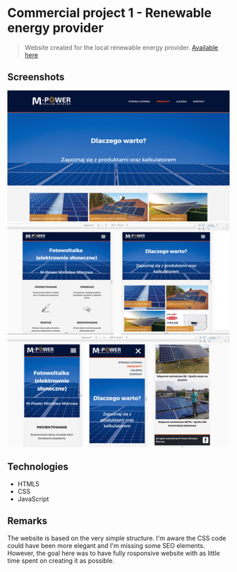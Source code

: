 # Commercial project 1 - Renewable energy provider
> Website created for the local renewable energy provider. [Available here](http://www.m-power-fotowoltaika.pl)

## Screenshots
![Website_screenshot](img/screen1.jpg)
![Website_screenshot_tablet](img/screen2.jpg)
![Website_screenshot_mobile](img/screen3.jpg)

## Technologies
* HTML5
* CSS
* JavaScript

## Remarks
The website is based on the very simple structure. I'm aware the CSS code could have been more elegant and I'm missing some SEO elements. However, the goal here was to have fully rosponsive website with as little time spent on creating it as possible.